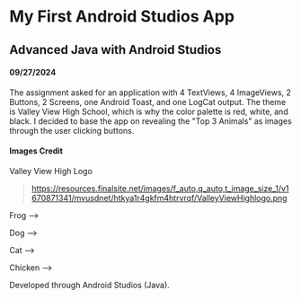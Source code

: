 # My First Android Studios App
## Advanced Java with Android Studios
#### 09/27/2024
The assignment asked for an application with 4 TextViews, 4 ImageViews, 2 Buttons, 2 Screens, one Android Toast, and one LogCat output. The theme is Valley View High School, which is why the color palette is red, white, and black. I decided to base the app on revealing the "Top 3 Animals" as images through the user clicking buttons.

#### Images Credit
Valley View High Logo
> https://resources.finalsite.net/images/f_auto,q_auto,t_image_size_1/v1670871341/mvusdnet/htkya1r4gkfm4htrvrqf/ValleyViewHighlogo.png

Frog --> 

Dog -->

Cat -->

Chicken -->

Developed through Android Studios (Java).
